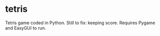 # tetris
Tetris game coded in Python.
Still to fix: keeping score.
Requires Pygame and EasyGUI to run.
